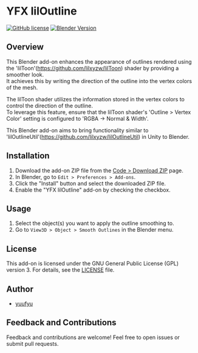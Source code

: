 # YFX lilOutline

[![GitHub license](https://img.shields.io/github/license/yuufyu/YFX-lilOutline)](https://github.com/yuufyu/YFX-lilOutline/blob/main/LICENSE)
[![Blender Version](https://img.shields.io/badge/Blender-4.0.2-blue)](https://www.blender.org/)

## Overview

This Blender add-on enhances the appearance of outlines rendered using the 'lilToon'(https://github.com/lilxyzw/lilToon) shader by providing a smoother look.  
It achieves this by writing the direction of the outline into the vertex colors of the mesh.  

The lilToon shader utilizes the information stored in the vertex colors to control the direction of the outline.  
To leverage this feature, ensure that the lilToon shader's 'Outline > Vertex Color' setting is configured to 'RGBA -> Normal & Width'.  

This Blender add-on aims to bring functionality similar to 'lilOutlineUtil'(https://github.com/lilxyzw/lilOutlineUtil) in Unity to Blender.  


## Installation

1. Download the add-on ZIP file from the [Code > Download ZIP](https://github.com/yuufyu/YFX-lilOutline/archive/refs/heads/main.zip) page.
2. In Blender, go to `Edit > Preferences > Add-ons`.
3. Click the "Install" button and select the downloaded ZIP file.
4. Enable the "YFX lilOutline" add-on by checking the checkbox.


## Usage
1. Select the object(s) you want to apply the outline smoothing to.
2. Go to `View3D > Object > Smooth Outlines` in the Blender menu.

## License
This add-on is licensed under the GNU General Public License (GPL) version 3. For details, see the [LICENSE](LICENSE) file.


## Author
- [yuufyu](https://github.com/yuufyu)


## Feedback and Contributions
Feedback and contributions are welcome! Feel free to open issues or submit pull requests.
